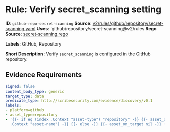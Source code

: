 # Rule: Verify secret_scanning setting

**ID**: `github-repo-secret-scanning`
**Source**: [v2/rules/github/repository/secret-scanning.yaml](https://github.com/scribe-public/sample-policies/v2/rules/github/repository/secret-scanning.yaml)
**Uses**: `github/repository/secret-scanning@v2/rules
**Rego Source**: [secret-scanning.rego](https://github.com/scribe-public/sample-policies/v2/rules/github/repository/secret-scanning.rego)

**Labels**: GitHub, Repository

**Short Description**: Verify `secret_scanning` is configured in the GitHub repository.

## Evidence Requirements

```yaml
signed: false
content_body_type: generic
target_type: data
predicate_type: http://scribesecurity.com/evidence/discovery/v0.1
labels:
- platform=github
- asset_type=repository
- '{{- if eq (index .Context "asset-type") "repository" -}} {{- asset_on_target (index
  .Context "asset-name") -}} {{- else -}} {{- asset_on_target nil -}} {{- end -}}'
```
